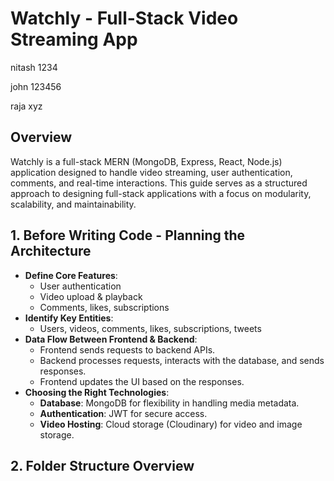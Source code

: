 # Watchly - Full-Stack Video Streaming App

nitash
1234

john
123456

raja
xyz

## Overview
Watchly is a full-stack MERN (MongoDB, Express, React, Node.js) application designed to handle video streaming, user authentication, comments, and real-time interactions. This guide serves as a structured approach to designing full-stack applications with a focus on modularity, scalability, and maintainability.

## 1. Before Writing Code - Planning the Architecture
- **Define Core Features**:
  - User authentication
  - Video upload & playback
  - Comments, likes, subscriptions
- **Identify Key Entities**:
  - Users, videos, comments, likes, subscriptions, tweets
- **Data Flow Between Frontend & Backend**:
  - Frontend sends requests to backend APIs.
  - Backend processes requests, interacts with the database, and sends responses.
  - Frontend updates the UI based on the responses.
- **Choosing the Right Technologies**:
  - **Database**: MongoDB for flexibility in handling media metadata.
  - **Authentication**: JWT for secure access.
  - **Video Hosting**: Cloud storage (Cloudinary) for video and image storage.

## 2. Folder Structure Overview
